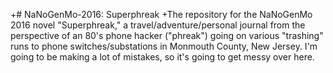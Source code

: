 +# NaNoGenMo-2016: Superphreak
 +The repository for the NaNoGenMo 2016 novel "Superphreak," a travel/adventure/personal journal from the perspective of an 80's phone hacker ("phreak") going on various "trashing" runs to phone switches/substations in Monmouth County, New Jersey. I'm going to be making a lot of mistakes, so it's going to get messy over here. 
